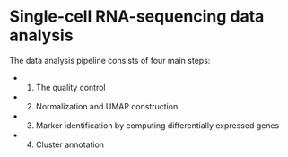 # Single-cell RNA-sequencing data analysis

The data analysis pipeline consists of four main steps:

* 1. The quality control 
* 2. Normalization and UMAP construction
* 3. Marker identification by computing differentially expressed genes
* 4. Cluster annotation
